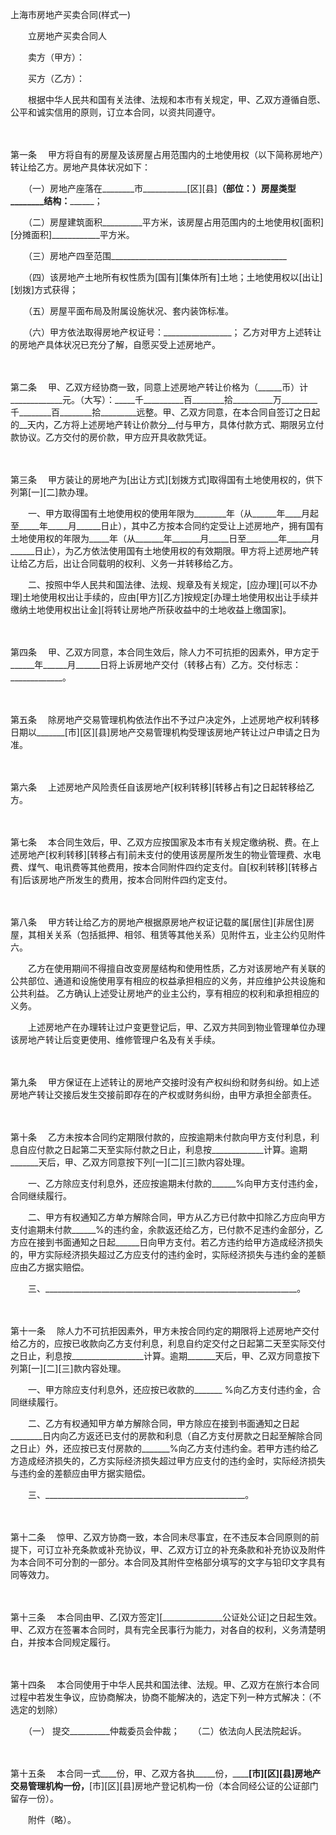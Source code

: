 



上海市房地产买卖合同(样式一)



 

　　立房地产买卖合同人　　

　　卖方（甲方）：　　

　　买方（乙方）：　　

　　根据中华人民共和国有关法律、法规和本市有关规定，甲、乙双方遵循自愿、公平和诚实信用的原则，订立本合同，以资共同遵守。

　　

第一条
　甲方将自有的房屋及该房屋占用范围内的土地使用权（以下简称房地产）转让给乙方。房地产具体状况如下：　　

　　（一）房地产座落在________市___________[区][县]________________（部位：__________）房屋类型________结构：____________；　　

　　（二）房屋建筑面积__________平方米，该房屋占用范围内的土地使用权[面积][分摊面积]____________平方米。　　

　　（三）房地产四至范围____________________________________________　　

　　（四）该房地产土地所有权性质为[国有][集体所有]土地；土地使用权以[出让][划拨]方式获得；　　

　　（五）房屋平面布局及附属设施状况、套内装饰标准。　　

　　（六）甲方依法取得房地产权证号：_________________； 乙方对甲方上述转让的房地产具体状况已充分了解，自愿买受上述房地产。

　　

第二条
　甲、乙双方经协商一致，同意上述房地产转让价格为（______币）计_____________元。（大写）：_____千__________百________拾__________万_________千________百________拾_________远整。甲、乙双方同意，在本合同自签订之日起的__天内，乙方将上述房地产转让价款分__付与甲方，具体付款方式、期限另立付款协议。乙方交付的房价款，甲方应开具收款凭证。

　　

第三条
　甲方装让的房地产为[出让方式][划拨方式]取得国有土地使用权的，供下列第[一][二]款办理。　　

　　一、甲方取得国有土地使用权的使用年限为________年（从______年____月起至_____年_____月______日止），其中乙方按本合同约定受让上述房地产，拥有国有土地使用权的年限为_____年（从_______年_______月_____日至________年______月______日止），为乙方依法使用国有土地使用权的有效期限。甲方将上述房地产转让给乙方后，出让合同载明的权利、义务一并转移给乙方。　　

　　二、按照中华人民共和国法律、法规、规章及有关规定，[应办理][可以不办理]土地使用权出让手续的，应由[甲方][乙方]按规定[办理土地使用权出让手续并缴纳土地使用权出让金][将转让房地产所获收益中的土地收益上缴国家]。

　　

第四条
　甲、乙双方同意，本合同生效后，除人力不可抗拒的因素外，甲方定于______年______月______日将上诉房地产交付（转移占有）乙方。交付标志：_____________。

　　

第五条
　除房地产交易管理机构依法作出不予过户决定外，上述房地产权利转移日期以_______[市][区][县]房地产交易管理机构受理该房地产转让过户申请之日为准。

　　

第六条
　上述房地产风险责任自该房地产[权利转移][转移占有]之日起转移给乙方。

　　

第七条
　本合同生效后，甲、乙双方应按国家及本市有关规定缴纳税、费。在上述房地产[权利转移][转移占有]前未支付的使用该房屋所发生的物业管理费、水电费、煤气、电讯费等其他费用，按本合同附件四约定支付。自[权利转移][转移占有]后该房地产所发生的费用，按本合同附件四约定支付。

　　

第八条
　甲方转让给乙方的房地产根据原房地产权证记载的属[居住][非居住]房屋，其相关关系（包括抵押、相邻、租赁等其他关系）见附件五，业主公约见附件六。　　

　　乙方在使用期间不得擅自改变房屋结构和使用性质，乙方对该房地产有关联的公共部位、通道和设施使用享有相应的权益承担相应的义务，并应维护公共设施和公共利益。 乙方确认上述受让房地产的业主公约，享有相应的权利和承担相应的义务。　　

　　上述房地产在办理转让过户变更登记后，甲、乙双方共同到物业管理单位办理该房地产转让后变更使用、维修管理户名及有关手续。

　　

第九条
　甲方保证在上述转让的房地产交接时没有产权纠纷和财务纠纷。如上述房地产转让交接后发生交接前即存在的产权或财务纠纷，由甲方承担全部责任。

　　

第十条
　乙方未按本合同约定期限付款的，应按逾期未付款向甲方支付利息，利息自应付款之日起第二天至实际付款之日止，利息按_____________计算。逾期_______天后，甲、乙双方同意按下列[一][二][三]款内容处理。　　

　　一、乙方除应支付利息外，还应按逾期未付款的______%向甲方支付违约金，合同继续履行。　　

　　二、甲方有权通知乙方单方解除合同，甲方从乙方已付款中扣除乙方应向甲方支付逾期未付款______%的违约金，余款返还给乙方，已付款不足违约金部分，乙方应在接到书面通知之日起______日向甲方支付。若乙方违约给甲方造成经济损失的，甲方实际经济损失超过乙方应支付的违约金时，实际经济损失与违约金的差额应由乙方据实赔偿。　　

　　三、_______________________________________________________________。

　　

第十一条
　除人力不可抗拒因素外，甲方未按合同约定的期限将上述房地产交付给乙方的，应按已收款向乙方支付利息，利息自约定交付之日起第二天至实际交付之日止，利息按__________________计算。逾期_______天后，甲、乙双方同意按下列第[一][二][三]款内容处理。　　

　　一、甲方除应支付利息外，还应按已收款的_______ %向乙方支付违约金，合同继续履行。　　

　　二、乙方有权通知甲方单方解除合同，甲方除应在接到书面通知之日起________日内向乙方返还已支付的房款和利息（自乙方支付房款之日起至解除合同之日止）外，还应按已支付房款的_______%向乙方支付违约金。若甲方违约给乙方造成经济损失的，乙方实际经济损失超过甲方应支付的违约金时，实际经济损失与违约金的差额应由甲方据实赔偿。　　

　　三、__________________________________________________。

　　

第十二条
　惊甲、乙双方协商一致，本合同未尽事宜，在不违反本合同原则的前提下，可订立补充条款或补充协议，甲、乙双方订立的补充条款和补充协议及附件为本合同不可分割的一部分。本合同及其附件空格部分填写的文字与铅印文字具有同等效力。

　　

第十三条
　本合同由甲、乙[双方签定][_______________公证处公证]之日起生效。甲、乙双方在签署本合同时，具有完全民事行为能力，对各自的权利，义务清楚明白，并按本合同规定履行。

　　

第十四条
　本合同使用于中华人民共和国法律、法规。甲、乙双方在旅行本合同过程中若发生争议，应协商解决，协商不能解决的，选定下列一种方式解决：（不选定的划除）　　

　　（一） 提交__________仲裁委员会仲裁；　　（二）依法向人民法院起诉。

　　

第十五条
　本合同一式____份，甲、乙双方各执_____份，__________________[市][区][县]房地产交易管理机构一份，______________[市][区][县]房地产登记机构一份（本合同经公证的公证部门留存一份）。　　

　　附件（略）。

　　